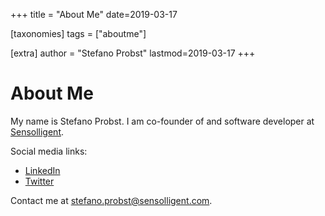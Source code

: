 +++
title = "About Me"
date=2019-03-17

[taxonomies]
tags = ["aboutme"]

[extra]
author = "Stefano Probst"
lastmod=2019-03-17
+++
# About Me
My name is Stefano Probst. I am co-founder of and software developer at [Sensolligent](https://sensolligent.com/).

Social media links:
 - [<i class="fab fa-linkedin"></i> LinkedIn](https://www.linkedin.com/in/stefano-probst-99a66617b)
 - [<i class="fab fa-twitter-square"></i> Twitter](https://twitter.com/senden9)

Contact me at [stefano.probst@sensolligent.com](mailto:stefano.probst@sensolligent.com).
